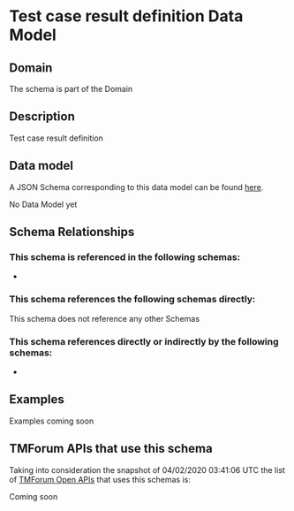 # Test case result definition Data Model

## Domain

The  schema is part of the  Domain

## Description

Test case result definition

## Data model

A JSON Schema corresponding to this data model can be found
[here](https://github.com/tmforum-rand/schemas/blob/candidates/Common/TestCaseResultDefinition.schema.json).

No Data Model yet

## Schema Relationships

### This schema is referenced in the following schemas:

-

### This schema references the following schemas directly:

This schema does not reference any other Schemas

### This schema references directly or indirectly by the following schemas:

-



## Examples

Examples coming soon

## TMForum APIs that use this schema

Taking into consideration the snapshot of 04/02/2020 03:41:06 UTC the list of [TMForum Open APIs](https://www.tmforum.org/open-apis/) that uses this schemas is:

Coming soon